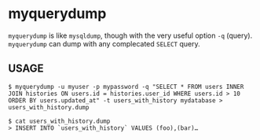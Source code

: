 # myquerydump
`myquerydump` is like `mysqldump`, though with the very useful option `-q` (query).
`myquerydump` can dump with any complecated `SELECT` query.

## USAGE
```
$ myquerydump -u myuser -p mypassword -q "SELECT * FROM users INNER JOIN histories ON users.id = histories.user_id WHERE users.id > 10 ORDER BY users.updated_at" -t users_with_history mydatabase > users_with_history.dump

$ cat users_with_history.dump
> INSERT INTO `users_with_history` VALUES (foo),(bar)…
```
